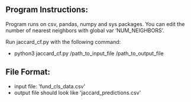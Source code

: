 ## Program Instructions:
Program runs on csv, pandas, numpy and sys packages.
You can edit the number of nearest neighbors with global var ‘NUM_NEIGHBORS’.

Run jaccard_cf.py with the following command:
- python3 jaccard_cf.py /path_to_input_file /path_to_output_file

## File Format:
- input file: 'fund_cls_data.csv'
- output file should look like 'jaccard_predictions.csv'
